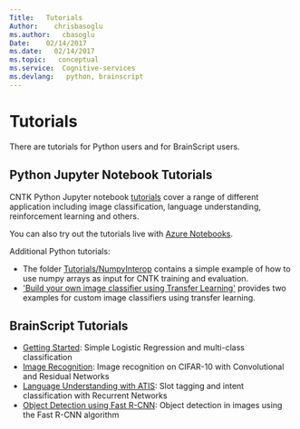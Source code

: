 ```yaml
---
Title:   Tutorials
Author:    chrisbasoglu
ms.author:   cbasoglu
Date:    02/14/2017
ms.date:   02/14/2017
ms.topic:   conceptual
ms.service:  Cognitive-services
ms.devlang:   python, brainscript
---
```



# Tutorials

There are tutorials for Python users and for BrainScript users.

## Python Jupyter Notebook Tutorials

CNTK Python Jupyter notebook [tutorials](https://docs.microsoft.com/en-us/python/cognitive-toolkit/tutorials) cover a range of different application including image classification, language understanding, reinforcement learning and others. 

You can also try out the tutorials live with [Azure Notebooks](https://notebooks.azure.com/cntk/libraries/tutorials).

Additional Python tutorials:
* The folder [Tutorials/NumpyInterop](https://github.com/Microsoft/CNTK/tree/master/Tutorials/NumpyInterop) contains a simple example of how to use numpy arrays as input for CNTK training and evaluation.
* ['Build your own image classifier using Transfer Learning'](./Build-your-own-image-classifier-using-Transfer-Learning.md) provides two examples for custom image classifiers using transfer learning.

## BrainScript Tutorials
* [Getting Started](./Tutorial/Tutorial.md): Simple Logistic Regression and multi-class classification
* [Image Recognition](./Hands-On-Labs-Image-Recognition.md): Image recognition on CIFAR-10 with Convolutional and Residual Networks
* [Language Understanding with ATIS](./Hands-On-Labs-Language-Understanding.md): Slot tagging and intent classification with Recurrent Networks
* [Object Detection using Fast R-CNN](./Object-Detection-using-Fast-R-CNN.md): Object detection in images using the Fast R-CNN algorithm

<!---
# Older deprecated NDL tutorial for reference purposes only
* [Tutorial II](./Tutorial2/Tutorial2): Convolutional Networks with Batch Normalization for MNIST
--->


